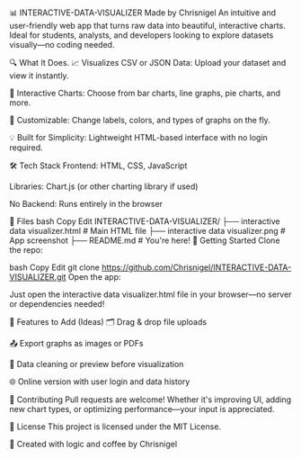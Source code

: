 📊 INTERACTIVE-DATA-VISUALIZER
Made by Chrisnigel
An intuitive and user-friendly web app that turns raw data into beautiful, interactive charts. Ideal for students, analysts, and developers looking to explore datasets visually—no coding needed.


🔍 What It Does.
📈 Visualizes CSV or JSON Data: Upload your dataset and view it instantly.

🧠 Interactive Charts: Choose from bar charts, line graphs, pie charts, and more.

🔧 Customizable: Change labels, colors, and types of graphs on the fly.

💡 Built for Simplicity: Lightweight HTML-based interface with no login required.

🛠️ Tech Stack
Frontend: HTML, CSS, JavaScript

Libraries: Chart.js (or other charting library if used)

No Backend: Runs entirely in the browser

📁 Files
bash
Copy
Edit
INTERACTIVE-DATA-VISUALIZER/
├── interactive data visualizer.html   # Main HTML file
├── interactive data visualizer.png    # App screenshot
├── README.md                          # You're here!
🚀 Getting Started
Clone the repo:

bash
Copy
Edit
git clone https://github.com/Chrisnigel/INTERACTIVE-DATA-VISUALIZER.git
Open the app:

Just open the interactive data visualizer.html file in your browser—no server or dependencies needed!

🌟 Features to Add (Ideas)
🗂 Drag & drop file uploads

📤 Export graphs as images or PDFs

🧮 Data cleaning or preview before visualization

🌐 Online version with user login and data history

🙌 Contributing
Pull requests are welcome! Whether it's improving UI, adding new chart types, or optimizing performance—your input is appreciated.

📜 License
This project is licensed under the MIT License.

🧠 Created with logic and coffee by Chrisnigel

